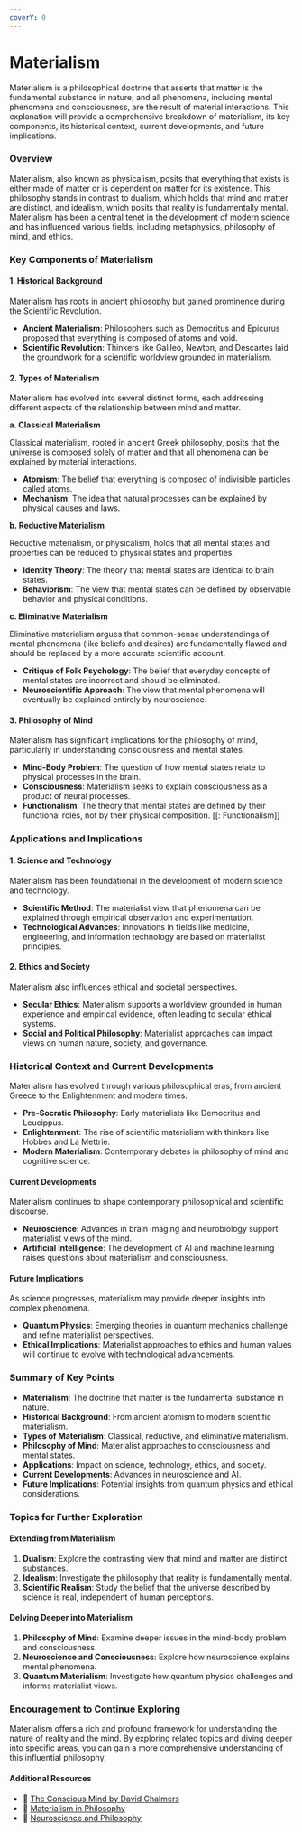 ```yaml
---
coverY: 0
---
```


# Materialism

Materialism is a philosophical doctrine that asserts that matter is the fundamental substance in nature, and all phenomena, including mental phenomena and consciousness, are the result of material interactions. This explanation will provide a comprehensive breakdown of materialism, its key components, its historical context, current developments, and future implications.

### Overview

Materialism, also known as physicalism, posits that everything that exists is either made of matter or is dependent on matter for its existence. This philosophy stands in contrast to dualism, which holds that mind and matter are distinct, and idealism, which posits that reality is fundamentally mental. Materialism has been a central tenet in the development of modern science and has influenced various fields, including metaphysics, philosophy of mind, and ethics.

### Key Components of Materialism

#### 1. Historical Background

Materialism has roots in ancient philosophy but gained prominence during the Scientific Revolution.

* **Ancient Materialism**: Philosophers such as Democritus and Epicurus proposed that everything is composed of atoms and void.
* **Scientific Revolution**: Thinkers like Galileo, Newton, and Descartes laid the groundwork for a scientific worldview grounded in materialism.

#### 2. Types of Materialism

Materialism has evolved into several distinct forms, each addressing different aspects of the relationship between mind and matter.

**a. Classical Materialism**

Classical materialism, rooted in ancient Greek philosophy, posits that the universe is composed solely of matter and that all phenomena can be explained by material interactions.

* **Atomism**: The belief that everything is composed of indivisible particles called atoms.
* **Mechanism**: The idea that natural processes can be explained by physical causes and laws.

**b. Reductive Materialism**

Reductive materialism, or physicalism, holds that all mental states and properties can be reduced to physical states and properties.

* **Identity Theory**: The theory that mental states are identical to brain states.
* **Behaviorism**: The view that mental states can be defined by observable behavior and physical conditions.

**c. Eliminative Materialism**

Eliminative materialism argues that common-sense understandings of mental phenomena (like beliefs and desires) are fundamentally flawed and should be replaced by a more accurate scientific account.

* **Critique of Folk Psychology**: The belief that everyday concepts of mental states are incorrect and should be eliminated.
* **Neuroscientific Approach**: The view that mental phenomena will eventually be explained entirely by neuroscience.

#### 3. Philosophy of Mind

Materialism has significant implications for the philosophy of mind, particularly in understanding consciousness and mental states.

* **Mind-Body Problem**: The question of how mental states relate to physical processes in the brain.
* **Consciousness**: Materialism seeks to explain consciousness as a product of neural processes.
* **Functionalism**: The theory that mental states are defined by their functional roles, not by their physical composition. \[\[: Functionalism]]

### Applications and Implications

#### 1. Science and Technology

Materialism has been foundational in the development of modern science and technology.

* **Scientific Method**: The materialist view that phenomena can be explained through empirical observation and experimentation.
* **Technological Advances**: Innovations in fields like medicine, engineering, and information technology are based on materialist principles.

#### 2. Ethics and Society

Materialism also influences ethical and societal perspectives.

* **Secular Ethics**: Materialism supports a worldview grounded in human experience and empirical evidence, often leading to secular ethical systems.
* **Social and Political Philosophy**: Materialist approaches can impact views on human nature, society, and governance.

### Historical Context and Current Developments

Materialism has evolved through various philosophical eras, from ancient Greece to the Enlightenment and modern times.

* **Pre-Socratic Philosophy**: Early materialists like Democritus and Leucippus.
* **Enlightenment**: The rise of scientific materialism with thinkers like Hobbes and La Mettrie.
* **Modern Materialism**: Contemporary debates in philosophy of mind and cognitive science.

#### Current Developments

Materialism continues to shape contemporary philosophical and scientific discourse.

* **Neuroscience**: Advances in brain imaging and neurobiology support materialist views of the mind.
* **Artificial Intelligence**: The development of AI and machine learning raises questions about materialism and consciousness.

#### Future Implications

As science progresses, materialism may provide deeper insights into complex phenomena.

* **Quantum Physics**: Emerging theories in quantum mechanics challenge and refine materialist perspectives.
* **Ethical Implications**: Materialist approaches to ethics and human values will continue to evolve with technological advancements.

### Summary of Key Points

* **Materialism**: The doctrine that matter is the fundamental substance in nature.
* **Historical Background**: From ancient atomism to modern scientific materialism.
* **Types of Materialism**: Classical, reductive, and eliminative materialism.
* **Philosophy of Mind**: Materialist approaches to consciousness and mental states.
* **Applications**: Impact on science, technology, ethics, and society.
* **Current Developments**: Advances in neuroscience and AI.
* **Future Implications**: Potential insights from quantum physics and ethical considerations.

### Topics for Further Exploration

#### Extending from Materialism

1. **Dualism**: Explore the contrasting view that mind and matter are distinct substances.
2. **Idealism**: Investigate the philosophy that reality is fundamentally mental.
3. **Scientific Realism**: Study the belief that the universe described by science is real, independent of human perceptions.

#### Delving Deeper into Materialism

1. **Philosophy of Mind**: Examine deeper issues in the mind-body problem and consciousness.
2. **Neuroscience and Consciousness**: Explore how neuroscience explains mental phenomena.
3. **Quantum Materialism**: Investigate how quantum physics challenges and informs materialist views.

### Encouragement to Continue Exploring

Materialism offers a rich and profound framework for understanding the nature of reality and the mind. By exploring related topics and diving deeper into specific areas, you can gain a more comprehensive understanding of this influential philosophy.

#### Additional Resources

* 📘 [The Conscious Mind by David Chalmers](https://www.google.com/search?q=The+Conscious+Mind+by+David+Chalmers)
* 🧠 [Materialism in Philosophy](https://www.google.com/search?q=Materialism+in+Philosophy)
* 🔬 [Neuroscience and Philosophy](https://www.google.com/search?q=Neuroscience+and+Philosophy)
